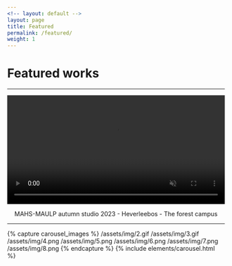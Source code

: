 ```yaml
---
<!-- layout: default -->
layout: page
title: Featured
permalink: /featured/
weight: 1
---
```


# **Featured works**
---

<div style="text-align:center;">
    <video width="100%" preload="auto" muted loop autoplay>
      <source src="/assets/test.webm" type="video/mp4">
    </video>
    <p>MAHS-MAULP autumn studio 2023 - Heverleebos - The forest campus</p>
</div>

---

<div class="centered">
{% capture carousel_images %}
/assets/img/2.gif
/assets/img/3.gif
/assets/img/4.png
/assets/img/5.png
/assets/img/6.png
/assets/img/7.png
/assets/img/8.png
{% endcapture %}
{% include elements/carousel.html %}
</div>